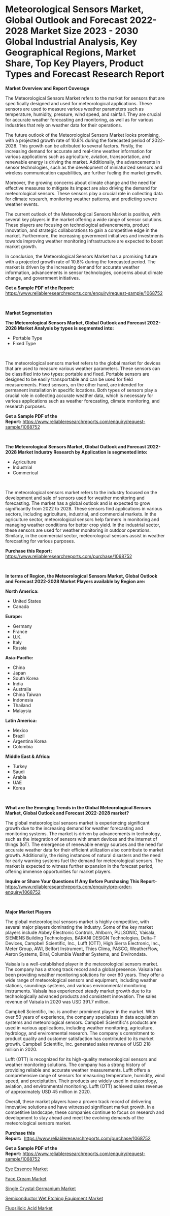 <p><h1>Meteorological Sensors Market, Global Outlook and Forecast 2022-2028 Market Size 2023 - 2030 Global Industrial Analysis, Key Geographical Regions, Market Share, Top Key Players, Product Types and Forecast Research Report</h1></p><p><strong>Market Overview and Report Coverage</strong></p>
<p><p>The Meteorological Sensors Market refers to the market for sensors that are specifically designed and used for meteorological applications. These sensors are used to measure various weather parameters such as temperature, humidity, pressure, wind speed, and rainfall. They are crucial for accurate weather forecasting and monitoring, as well as for various industries that rely on weather data for their operations.</p><p>The future outlook of the Meteorological Sensors Market looks promising, with a projected growth rate of 10.8% during the forecasted period of 2022-2028. This growth can be attributed to several factors. Firstly, the increasing demand for accurate and real-time weather information for various applications such as agriculture, aviation, transportation, and renewable energy is driving the market. Additionally, the advancements in sensor technologies, such as the development of miniaturized sensors and wireless communication capabilities, are further fueling the market growth.</p><p>Moreover, the growing concerns about climate change and the need for effective measures to mitigate its impact are also driving the demand for meteorological sensors. These sensors play a crucial role in collecting data for climate research, monitoring weather patterns, and predicting severe weather events.</p><p>The current outlook of the Meteorological Sensors Market is positive, with several key players in the market offering a wide range of sensor solutions. These players are focusing on technological advancements, product innovation, and strategic collaborations to gain a competitive edge in the market. Furthermore, the increasing government initiatives and investments towards improving weather monitoring infrastructure are expected to boost market growth.</p><p>In conclusion, the Meteorological Sensors Market has a promising future with a projected growth rate of 10.8% during the forecasted period. The market is driven by the increasing demand for accurate weather information, advancements in sensor technologies, concerns about climate change, and government initiatives.</p></p>
<p><strong>Get a Sample PDF of the Report:</strong> <a href="https://www.reliableresearchreports.com/enquiry/request-sample/1068752">https://www.reliableresearchreports.com/enquiry/request-sample/1068752</a></p>
<p>&nbsp;</p>
<p><strong>Market Segmentation</strong></p>
<p><strong>The Meteorological Sensors Market, Global Outlook and Forecast 2022-2028 Market Analysis by types is segmented into:</strong></p>
<p><ul><li>Portable Type</li><li>Fixed Type</li></ul></p>
<p>&nbsp;</p>
<p><p>The meteorological sensors market refers to the global market for devices that are used to measure various weather parameters. These sensors can be classified into two types: portable and fixed. Portable sensors are designed to be easily transportable and can be used for field measurements. Fixed sensors, on the other hand, are intended for permanent installation in specific locations. Both types of sensors play a crucial role in collecting accurate weather data, which is necessary for various applications such as weather forecasting, climate monitoring, and research purposes.</p></p>
<p><strong>Get a Sample PDF of the Report:</strong>&nbsp;<a href="https://www.reliableresearchreports.com/enquiry/request-sample/1068752">https://www.reliableresearchreports.com/enquiry/request-sample/1068752</a></p>
<p>&nbsp;</p>
<p><strong>The Meteorological Sensors Market, Global Outlook and Forecast 2022-2028 Market Industry Research by Application is segmented into:</strong></p>
<p><ul><li>Agriculture</li><li>Industrial</li><li>Commerical</li></ul></p>
<p>&nbsp;</p>
<p><p>The meteorological sensors market refers to the industry focused on the development and sale of sensors used for weather monitoring and forecasting. The market has a global outlook and is expected to grow significantly from 2022 to 2028. These sensors find applications in various sectors, including agriculture, industrial, and commercial markets. In the agriculture sector, meteorological sensors help farmers in monitoring and managing weather conditions for better crop yield. In the industrial sector, these sensors are used for weather monitoring in outdoor operations. Similarly, in the commercial sector, meteorological sensors assist in weather forecasting for various purposes.</p></p>
<p><strong>Purchase this Report:</strong>&nbsp; <a href="https://www.reliableresearchreports.com/purchase/1068752">https://www.reliableresearchreports.com/purchase/1068752</a></p>
<p>&nbsp;</p>
<p><strong>In terms of Region, the Meteorological Sensors Market, Global Outlook and Forecast 2022-2028 Market Players available by Region are:</strong></p>
<p>
    <p> <strong> North America: </strong>
        <ul>
            <li>United States</li>
            <li>Canada</li>
        </ul>
        </p> 
    <p> <strong> Europe: </strong>
        <ul>
            <li>Germany</li>
            <li>France</li>
            <li>U.K.</li>
            <li>Italy</li>
            <li>Russia</li>
        </ul>
        </p> 
    <p> <strong> Asia-Pacific: </strong>
        <ul>
            <li>China</li>
            <li>Japan</li>
            <li>South Korea</li>
            <li>India</li>
            <li>Australia</li>
            <li>China Taiwan</li>
            <li>Indonesia</li>
            <li>Thailand</li>
            <li>Malaysia</li>
        </ul>
        </p> 
    <p> <strong> Latin America: </strong>
        <ul>
            <li>Mexico</li>
            <li>Brazil</li>
            <li>Argentina Korea</li>
            <li>Colombia</li>
        </ul>
        </p> 
    <p> <strong> Middle East & Africa: </strong>
        <ul>
            <li>Turkey</li>
            <li>Saudi</li>
            <li>Arabia</li>
            <li>UAE</li>
            <li>Korea</li>
        </ul>
    </p>
    </p>
<p>&nbsp;</p>
<p><strong>What are the Emerging Trends in the Global Meteorological Sensors Market, Global Outlook and Forecast 2022-2028 market?</strong></p>
<p><p>The global meteorological sensors market is experiencing significant growth due to the increasing demand for weather forecasting and monitoring systems. The market is driven by advancements in technology, such as the integration of sensors with smart devices and the internet of things (IoT). The emergence of renewable energy sources and the need for accurate weather data for their efficient utilization also contribute to market growth. Additionally, the rising instances of natural disasters and the need for early warning systems fuel the demand for meteorological sensors. The market is expected to witness further expansion in the forecast period, offering immense opportunities for market players.</p></p>
<p><strong>Inquire or Share Your Questions If Any Before Purchasing This Report</strong>- <a href="https://www.reliableresearchreports.com/enquiry/pre-order-enquiry/1068752">https://www.reliableresearchreports.com/enquiry/pre-order-enquiry/1068752</a></p>
<p>&nbsp;</p>
<p><strong>Major Market Players</strong></p>
<p><p>The global meteorological sensors market is highly competitive, with several major players dominating the industry. Some of the key market players include Abbey Electronic Controls, Ahlborn, PULSONIC, Vaisala, SIEMENS Building Technologies, BARANI DESIGN Technologies, Delta-T Devices, Campbell Scientific, Inc., Lufft (OTT), High Sierra Electronic, Inc., Meter Group, AWI, Belfort Instrument, Thies Clima, PASCO, WeatherFlow, Aeron Systems, Biral, Columbia Weather Systems, and Environdata.</p><p>Vaisala is a well-established player in the meteorological sensors market. The company has a strong track record and a global presence. Vaisala has been providing weather monitoring solutions for over 80 years. They offer a wide range of meteorological sensors and equipment, including weather stations, soundings systems, and various environmental monitoring instruments. Vaisala has experienced steady market growth due to its technologically advanced products and consistent innovation. The sales revenue of Vaisala in 2020 was USD 391.7 million.</p><p>Campbell Scientific, Inc. is another prominent player in the market. With over 50 years of experience, the company specializes in data acquisition systems and meteorological sensors. Campbell Scientific's products are used in various applications, including weather monitoring, agriculture, hydrology, and environmental research. The company's commitment to product quality and customer satisfaction has contributed to its market growth. Campbell Scientific, Inc. generated sales revenue of USD 218 million in 2020.</p><p>Lufft (OTT) is recognized for its high-quality meteorological sensors and weather monitoring solutions. The company has a strong history of providing reliable and accurate weather measurements. Lufft offers a comprehensive range of sensors for measuring temperature, humidity, wind speed, and precipitation. Their products are widely used in meteorology, aviation, and environmental monitoring. Lufft (OTT) achieved sales revenue of approximately USD 45 million in 2020.</p><p>Overall, these market players have a proven track record of delivering innovative solutions and have witnessed significant market growth. In a competitive landscape, these companies continue to focus on research and development to stay ahead and meet the evolving demands of the meteorological sensors market.</p></p>
<p><strong>Purchase this Report:</strong>&nbsp;&nbsp;<a href="https://www.reliableresearchreports.com/purchase/1068752">https://www.reliableresearchreports.com/purchase/1068752</a></p>
<p></p>
<p><strong>Get a Sample PDF of the Report:</strong>&nbsp;<a href="https://www.reliableresearchreports.com/enquiry/request-sample/1068752">https://www.reliableresearchreports.com/enquiry/request-sample/1068752</a></p>
<p><p><a href="https://www.linkedin.com/pulse/eye-essence-market-size-share-amp-trends-analysis-report-pklkc/">Eye Essence Market</a></p><p><a href="https://www.linkedin.com/pulse/face-cream-market-share-amp-new-trends-analysis-report-type-9mo8c/">Face Cream Market</a></p><p><a href="https://medium.com/@karleeprice2004/single-crystal-germanium-market-size-growth-forecast-2023-2030-edda0047effa">Single Crystal Germanium Market</a></p><p><a href="https://www.reportprime.com/semiconductor-wet-etching-equipment-r3353">Semiconductor Wet Etching Equipment Market</a></p><p><a href="https://medium.com/@tatemonahan564856/fluosilicic-acid-market-size-growth-forecast-2023-2030-908ba716f0fb">Fluosilicic Acid Market</a></p></p>